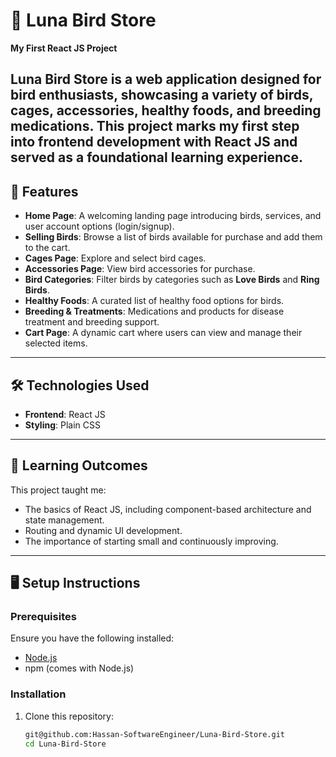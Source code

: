 # 🌟 Luna Bird Store  

**My First React JS Project**  

Luna Bird Store is a web application designed for bird enthusiasts, showcasing a variety of birds, cages, accessories, healthy foods, and breeding medications.
This project marks my first step into frontend development with React JS and served as a foundational learning experience.  
---

## 🚀 Features  
- **Home Page**: A welcoming landing page introducing birds, services, and user account options (login/signup).  
- **Selling Birds**: Browse a list of birds available for purchase and add them to the cart.  
- **Cages Page**: Explore and select bird cages.  
- **Accessories Page**: View bird accessories for purchase.  
- **Bird Categories**: Filter birds by categories such as **Love Birds** and **Ring Birds**.  
- **Healthy Foods**: A curated list of healthy food options for birds.  
- **Breeding & Treatments**: Medications and products for disease treatment and breeding support.  
- **Cart Page**: A dynamic cart where users can view and manage their selected items.
  
---

## 🛠️ Technologies Used  
- **Frontend**: React JS  
- **Styling**: Plain CSS  

---

## 📖 Learning Outcomes  
This project taught me:  
- The basics of React JS, including component-based architecture and state management.  
- Routing and dynamic UI development.  
- The importance of starting small and continuously improving.  

---

## 🖥️ Setup Instructions  

### Prerequisites  
Ensure you have the following installed:  
- [Node.js](https://nodejs.org/)  
- npm (comes with Node.js)  

### Installation  
1. Clone this repository:  
   ```bash
   git@github.com:Hassan-SoftwareEngineer/Luna-Bird-Store.git
   cd Luna-Bird-Store
